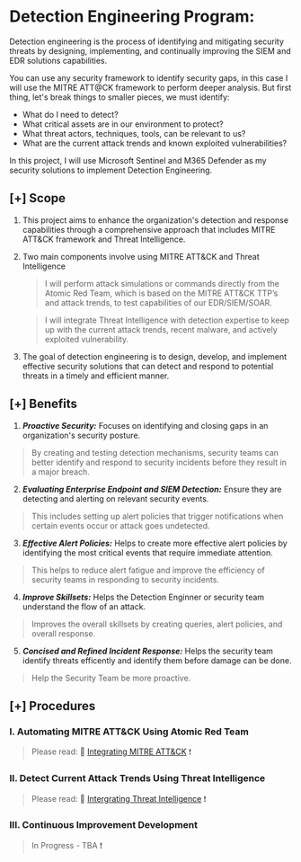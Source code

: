 # Detection Engineering Program: 

Detection engineering is the process of identifying and mitigating security threats by designing, implementing, and continually improving the SIEM and EDR solutions capabilities. 

You can use any security framework to identify security gaps, in this case I will use the MITRE ATT@CK framework to perform deeper analysis. But first thing, let's break things to smaller pieces, we must identify: 
- What do I need to detect?
- What critical assets are in our environment to protect? 
- What threat actors, techniques, tools, can be relevant to us?
- What are the current attack trends and known exploited vulnerabilities? 

In this project, I will use Microsoft Sentinel and M365 Defender as my security solutions to implement Detection Engineering.

## [+] Scope
1. This project aims to enhance the organization's detection and response capabilities through a comprehensive approach that includes MITRE ATT&CK framework and Threat Intelligence.

2. Two main components involve using MITRE ATT&CK and Threat Intelligence 
   > I will perform attack simulations or commands directly from the Atomic Red Team, which is based on the MITRE ATT&CK TTP’s and attack trends, to test capabilities of our EDR/SIEM/SOAR.
 
   > I will integrate Threat Intelligence with detection expertise to keep up with the current attack trends, recent malware, and actively exploited vulnerability.

3. The goal of detection engineering is to design, develop, and implement effective security solutions that can detect and respond to potential threats in a timely and efficient manner. 


## [+] Benefits
1. ***Proactive Security:*** Focuses on identifying and closing gaps in an organization's security posture. 
 
  > By creating and testing detection mechanisms, security teams can better identify and respond to security incidents before they result in a major breach.

2. ***Evaluating Enterprise Endpoint and SIEM Detection:*** Ensure they are detecting and alerting on relevant security events. 
  > This includes setting up alert policies that trigger notifications when certain events occur or attack goes undetected.

3. ***Effective Alert Policies:*** Helps to create more effective alert policies by identifying the most critical events that require immediate attention. 
  > This helps to reduce alert fatigue and improve the efficiency of security teams in responding to security incidents.
 
4. ***Improve Skillsets:*** Helps the Detection Enginner or security team understand the flow of an attack. 
  > Improves the overall skillsets by creating queries, alert policies, and overall response.

5. ***Concised and Refined Incident Response:*** Helps the security team identify threats efficently and identify them before damage can be done. 
  > Help the Security Team be more proactive.

## [+] Procedures
### I. Automating MITRE ATT&CK Using Atomic Red Team

> Please read: :link: [Integrating MITRE ATT&CK](https://github.com/nguyentimmy/Detection-Engineering/tree/main/1%20-%20Automating%20MITRE%20ATT%26CK%20Using%20Atomic%20Red%20Team) :exclamation:

### II. Detect Current Attack Trends Using Threat Intelligence 

> Please read: :link: [Intergrating Threat Intelligence](https://github.com/nguyentimmy/Detection-Engineering/tree/main/2%20-%20Detect%20Current%20Attack%20Trends%20Using%20Threat%20Intelligence) :exclamation:

### III. Continuous Improvement Development 
> In Progress - TBA  :exclamation:
